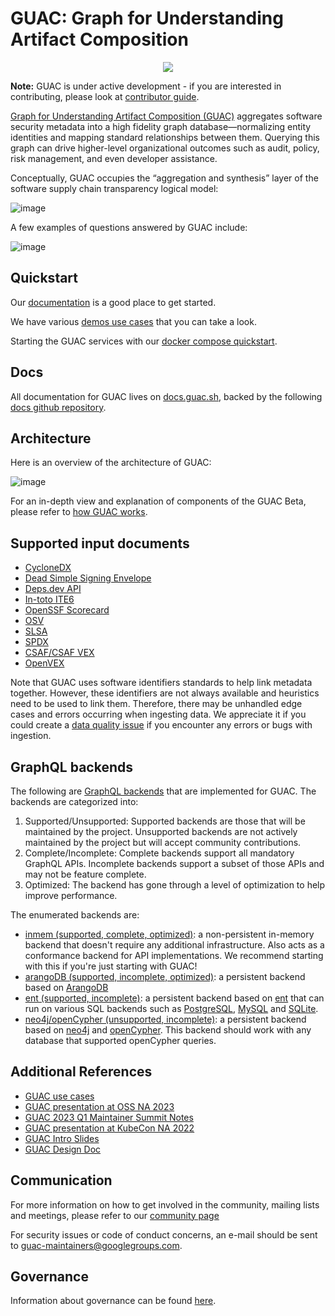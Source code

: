 # GUAC: Graph for Understanding Artifact Composition

<p align="center">
  <img src="https://user-images.githubusercontent.com/3060102/204297133-9bf702c6-b4e2-46df-a029-42b5060b19a4.png">
</p>

**Note:** GUAC is under active development - if you are interested in
contributing, please look at [contributor guide](CONTRIBUTING.md).

[Graph for Understanding Artifact Composition (GUAC)](https://guac.sh/)
aggregates software security metadata into a high fidelity graph
database—normalizing entity identities and mapping standard relationships
between them. Querying this graph can drive higher-level organizational outcomes
such as audit, policy, risk management, and even developer assistance.

Conceptually, GUAC occupies the “aggregation and synthesis” layer of the
software supply chain transparency logical model:

![image](https://user-images.githubusercontent.com/3060102/196563695-a1cdc8bd-9946-482f-873a-937bf75891dc.png)

A few examples of questions answered by GUAC include:

![image](https://user-images.githubusercontent.com/3060102/182689788-70acefc1-6d69-4972-abbf-3e60c0d4c014.png)

## Quickstart

Our [documentation](https://docs.guac.sh/) is a good place to get started.

We have various [demos use cases](https://docs.guac.sh/guac-use-cases/) that you
can take a look.

Starting the GUAC services with our
[docker compose quickstart](https://docs.guac.sh/setup/).

## Docs

All documentation for GUAC lives on [docs.guac.sh](https://docs.guac.sh), backed
by the following [docs github repository](https://github.com/guacsec/guac-docs).

## Architecture

Here is an overview of the architecture of GUAC:

![image](https://user-images.githubusercontent.com/3060102/235186368-995784eb-7ef2-43e6-b560-17d6014553ca.png)

For an in-depth view and explanation of components of the GUAC Beta, please
refer to [how GUAC works](https://docs.guac.sh/how-guac-works/).

## Supported input documents

- [CycloneDX](https://github.com/CycloneDX/specification)
- [Dead Simple Signing Envelope](https://github.com/secure-systems-lab/dsse)
- [Deps.dev API](https://deps.dev/)
- [In-toto ITE6](https://github.com/in-toto/attestation)
- [OpenSSF Scorecard](https://github.com/ossf/scorecard)
- [OSV](https://osv.dev/)
- [SLSA](https://github.com/slsa-framework/slsa)
- [SPDX](https://spdx.dev/specifications/)
- [CSAF/CSAF VEX](https://docs.oasis-open.org/csaf/csaf/v2.0/os/csaf-v2.0-os.html)
- [OpenVEX](https://github.com/openvex)

Note that GUAC uses software identifiers standards to help link metadata
together. However, these identifiers are not always available and heuristics
need to be used to link them. Therefore, there may be unhandled edge cases and
errors occurring when ingesting data. We appreciate it if you could create a
[data quality issue](https://github.com/guacsec/guac/issues/new?assignees=&labels=bug%2C+data-sources%2C+data-quality&projects=&template=bug_report_ingestion.md&title=%5Bingestion%2Fdata-quality+issue%5D+FILL+THIS+IN)
if you encounter any errors or bugs with ingestion.

## GraphQL backends

The following are [GraphQL backends](pkg/assembler/backends) that are implemented for GUAC. The backends are categorized into:

1. Supported/Unsupported: Supported backends are those that will be maintained by the project. Unsupported backends are not actively maintained by the project but will accept community contributions.
2. Complete/Incomplete: Complete backends support all mandatory GraphQL APIs. Incomplete backends support a subset of those APIs and may not be feature complete.
3. Optimized: The backend has gone through a level of optimization to help improve performance.

The enumerated backends are:
- [inmem (supported, complete, optimized)](https://github.com/guacsec/guac/tree/main/pkg/assembler/backends/inmem): a non-persistent in-memory backend that doesn't require any additional infrastructure. Also acts as a conformance backend for API implementations. We recommend starting with this if you're just starting with GUAC!
- [arangoDB (supported, incomplete, optimized)](https://github.com/guacsec/guac/tree/main/pkg/assembler/backends/arangodb): a persistent backend based on [ArangoDB](https://arangodb.com/)
- [ent (supported, incomplete)](https://github.com/guacsec/guac/tree/main/pkg/assembler/backends/ent): a persistent backend based on [ent](https://entgo.io/) that can run on various SQL backends such as [PostgreSQL](https://www.postgresql.org/), [MySQL](https://www.mysql.com/) and [SQLite](https://www.sqlite.org/index.html).
- [neo4j/openCypher (unsupported, incomplete)](https://github.com/guacsec/guac/tree/main/pkg/assembler/backends/neo4j): a persistent backend based on [neo4j](https://neo4j.com/) and [openCypher](https://opencypher.org/). This backend should work with any database that supported openCypher queries.

## Additional References

- [GUAC use cases](use-cases.md)
- [GUAC presentation at OSS NA 2023](https://sched.co/1K5Hn)
- [GUAC 2023 Q1 Maintainer Summit Notes](https://docs.google.com/document/d/15Kb3I3SWhq-9_R7WYhSjsIxn_FykYgPyFlQWlLgF4fA/edit)
- [GUAC presentation at KubeCon NA 2022](https://www.youtube.com/watch?v=xFRNgIEzbkA)
- [GUAC Intro Slides](https://docs.google.com/presentation/d/1WF4dsJiwR6URWPgn1aiHAE3iLVl-oGP4SJRWFpcOlao/edit#slide=id.p)
- [GUAC Design Doc](https://docs.google.com/document/d/1N5x0HErb-kmCPgG9M8TwBEOGIVU54clqp_X4KhtNJI8/edit)

## Communication

For more information on how to get involved in the community, mailing lists and
meetings, please refer to our [community page](https://guac.sh/community/)

For security issues or code of conduct concerns, an e-mail should be sent to
guac-maintainers@googlegroups.com.

## Governance

Information about governance can be found [here](GOVERNANCE.md).
